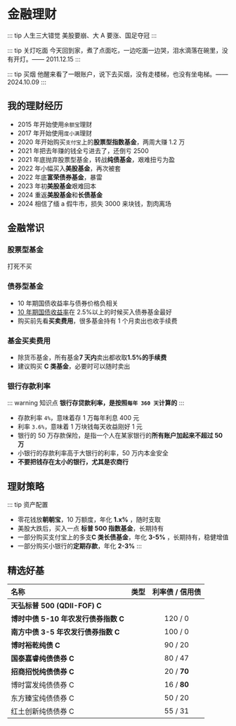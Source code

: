 # 金融理财

::: tip 人生三大错觉
美股要崩、大 A 要涨、国足夺冠
:::

::: tip 关灯吃面
今天回到家，煮了点面吃，一边吃面一边哭，泪水滴落在碗里，没有开灯。—— 2011.12.15
:::

::: tip 买烟
他醒来看了一眼账户，说下去买烟，没有走楼梯，也没有坐电梯。—— 2024.10.09
:::

## 我的理财经历

- 2015 年开始使用`余额宝`理财
- 2017 年开始使用`度小满`理财
- 2020 年开始购买`支付宝`上的**股票型指数基金**，两周大赚 1.2 万
- 2021 年把去年赚的钱全亏进去了，还倒亏 2500
- 2021 年底抛弃股票型基金，转战**纯债基金**，艰难扭亏为盈
- 2022 年小幅买入**美股基金**，再次被套
- 2022 年底**富荣债券基金**，暴雷
- 2023 年初**美股基金**艰难回本
- 2024 重返**美股基金**和**长债基金**
- 2024 相信了缅 a 假牛市，损失 3000 来块钱，割肉离场

## 金融常识

### 股票型基金 <Badge text="X" type="error"/>

打死不买

### 债券型基金 <Badge text="√" type="tip"/>

- 10 年期国债收益率与债券价格负相关
- [10 年期国债收益率](https://wallstreetcn.com/markets/codes/CN10YR.OTC)在 2.5%以上的时候买入债券基金最好<Badge text="重点" type="tip"/>
- 购买前先看**买卖费用**，很多基金持有 1 个月卖出也收手续费

### 基金买卖费用

- 除货币基金，所有基金**7 天内**卖出都收取**1.5%的手续费**
- 建议购买 **C 类基金**，必要时可以随时卖出

### 银行存款利率

::: warning 知识点
**银行存贷款利率，是按照`每年 360 天`计算的**
:::

- 存款利率 `4%`，意味着存 1 万每年利息 400 元
- 利率 `3.6%`，意味着 1 万块钱每天收益刚好 1 元
- 银行的 50 万存款保险，是指一个人在某家银行的**所有账户加起来不超过 50 万**
- 小银行的存款利率高于大银行的利率，50 万内本金安全
- **不要把钱存在太小的银行，尤其是农商行**

## 理财策略

::: tip 资产配置

- 零花钱放**朝朝宝**，10 万额度，年化 **1.x%** ，随时支取
- 美股大跌后，买入一点 **标普 500 指数基金**，长期持有
- 一部分购买支付宝上的多支**C 类长债基金**，年化 **3-5%** ，长期持有，稳健增值
- 一部分购买小银行的**定期存款**，年化 **2-3%**
  :::

## 精选好基<Badge text="自负盈亏" type="warning"/>

| 名称                                 |                           类型                           | 利率债 / 信用债 |
| :----------------------------------- | :------------------------------------------------------: | :-------------: |
| **天弘标普 500 (QDII-FOF) C**        |  <Badge text="美股基" type="error" vertical="middle" />  |                 |
| **博时中债 5-10 年农发行债券指数 C** |   <Badge text="利率债" type="tip" vertical="middle" />   |     120 / 0     |
| **南方中债 3-5 年农发行债券指数 C**  |   <Badge text="利率债" type="tip" vertical="middle" />   |     100 / 0     |
| **博时裕乾纯债 C**                   |   <Badge text="利率债" type="tip" vertical="middle" />   |     90 / 20     |
| **国泰嘉睿纯债债券 C**               |   <Badge text="利率债" type="tip" vertical="middle" />   |     80 / 47     |
| **招商招悦纯债债券 C**               | <Badge text="信用债" type="warning" vertical="middle" /> |   20 / **70**   |
| 博时富发纯债债券 C                   | <Badge text="信用债" type="warning" vertical="middle" /> |   16 / **80**   |
| 东方臻宝纯债债券 C                   |   <Badge text="利率债" type="tip" vertical="middle" />   |     50 / 20     |
| 红土创新纯债债券 C                   |   <Badge text="利率债" type="tip" vertical="middle" />   |     55 / 31     |
